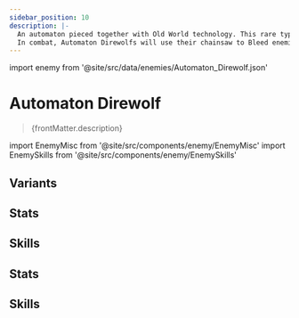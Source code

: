 ```yaml
---
sidebar_position: 10
description: |-
  An automaton pieced together with Old World technology. This rare type of humanoid automaton is equipped with a chainsaw on its right arm, presumably used for mining or construction operations.
  In combat, Automaton Direwolfs will use their chainsaw to Bleed enemies, dealing DoT.
---
```


import enemy from '@site/src/data/enemies/Automaton_Direwolf.json'

# Automaton Direwolf
<blockquote>{frontMatter.description}</blockquote>

import EnemyMisc from '@site/src/components/enemy/EnemyMisc'
import EnemySkills from '@site/src/components/enemy/EnemySkills'

## Variants

<Tabs>
<TabItem value='0' label='Automaton Direwolf'>

<h2>Stats</h2>

<EnemyMisc enemy={enemy} variant={0} />

<h2>Skills</h2>

<EnemySkills enemy={enemy} variant={0} />
</TabItem>
<TabItem value='1' label='Automaton Direwolf (Complete)'>

<h2>Stats</h2>

<EnemyMisc enemy={enemy} variant={1} />

<h2>Skills</h2>

<EnemySkills enemy={enemy} variant={1} />
</TabItem>
</Tabs>
